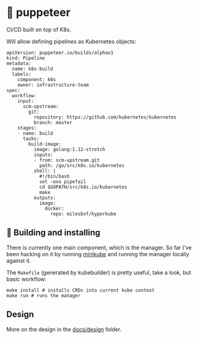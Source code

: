 # 🤡 puppeteer
CI/CD built on top of K8s.

Will allow defining pipelines as Kubernetes objects:
```
apiVersion: puppeteer.io/builds/alphav1
kind: Pipeline
metadata:
  name: k8s-build
  labels:
    component: k8s
    owner: infrastructure-team
spec:
  workflow:
    input:
      scm-upstream:
        git:
          repository: https://github.com/kubernetes/kubernetes
          branch: master
    stages:
    - name: build
      tasks:
        build-image:
          image: golang:1.12-stretch
          inputs:
          - from: scm-upstream.git
            path: /go/src/k8s.io/kubernetes
          shell: |
            #!/bin/bash
            set -exo pipefail
            cd $GOPATH/src/k8s.io/kubernetes
            make
          outputs:
            image:
              docker:
                repo: milesbxf/hyperkube
```

## 🚧 Building and installing

There is currently one main component, which is the manager. So far I've been hacking on it by running [minikube](https://github.com/kubernetes/minikube/) and running the manager locally against it.

The `Makefile` (generated by kubebuilder) is pretty useful, take a look, but basic workflow:
```
make install # installs CRDs into current kube context
make run # runs the manager
```

## Design

More on the design in the [docs/design](docs/design) folder.

